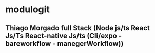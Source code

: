 # modulogit


## Thiago Morgado full Stack (Node js/ts React Js/Ts  React-native Js/ts (Cli/expo - bareworkflow - manegerWorkflow))